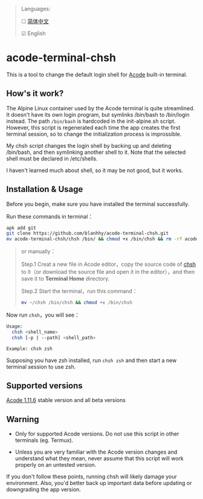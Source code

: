 >Languages: 
>
> ☐ [简体中文](https://github.com/blanhhy/acode-terminal-chsh/blob/main/README.md)
>
> ☑ English

# acode-terminal-chsh

This is a tool to change the default login shell for [Acode](https://github.com/Acode-Foundation/Acode) built-in terminal.

## How's it work?
The Alpine Linux container used by the Acode terminal is quite streamlined. It doesn't have its own login program, but symlinks /bin/bash to /bin/login instead. The path `/bin/bash` is hardcoded in the init-alpine.sh script. However, this script is regenerated each time the app creates the first terminal session, so to change the initialization process is improssible.

My chsh script  changes the login shell by backing up and deleting /bin/bash, and then symlinking another shell to it. Note that the selected shell must be declared in /etc/shells.

I haven't learned much about shell, so it may be not good, but it works.

## Installation & Usage

Before you begin, make sure you have installed the terminal successfully.

Run these commands in terminal：
```bash
apk add git
git clone https://github.com/blanhhy/acode-terminal-chsh.git
mv acode-terminal-chsh/chsh /bin/ && chmod +x /bin/chsh && rm -rf acode-terminal-chsh
```

>or manually：
>
>Step.1
>Creat a new file in Acode editor，copy the source code of [chsh](https://github.com/blanhhy/acode-terminal-chsh/blob/main/chsh) to it（or download the source file and open it in the editor），and then save it to **Terminal Home** directory.
>
>Step.2
>Start the terminal，run this command：
>```bash
>mv ~/chsh /bin/chsh && chmod +x /bin/chsh
>```

Now run `chsh`，you will see：
```bash
Usage:
  chsh <shell_name>
  chsh [-p | --path] <shell_path>

Example: chsh zsh
```

Supposing you have zsh installed, run `chsh zsh` and then start a new terminal session to use zsh.

## Supported versions

[Acode 1.11.6](https://github.com/Acode-Foundation/Acode/releases/tag/v1.11.6) stable version and all beta versions

## Warning

- Only for supported Acode versions. Do not use this script in other terminals (eg. Termux).

- Unless you are very familiar with the Acode version changes and understand what they mean, never assume that this script will work properly on an untested version.

If you don't follow these points, running chsh will likely damage your environment. Also, you'd better back up important data before updating or downgrading the app version.